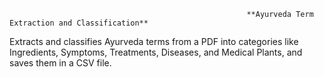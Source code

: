                                                          **Ayurveda Term Extraction and Classification**


Extracts and classifies Ayurveda terms from a PDF into categories like Ingredients, Symptoms, Treatments, Diseases, and Medical Plants, and saves them in a CSV file.
